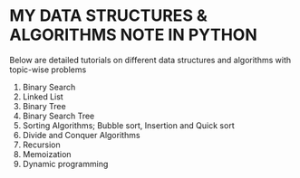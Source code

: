 # MY DATA STRUCTURES & ALGORITHMS NOTE IN PYTHON

Below are detailed tutorials on different data structures and algorithms with topic-wise problems

1. Binary Search
2. Linked List
3. Binary Tree
4. Binary Search Tree
5. Sorting Algorithms; Bubble sort, Insertion and Quick sort
6. Divide and Conquer Algorithms
7. Recursion
8. Memoization
9. Dynamic programming
